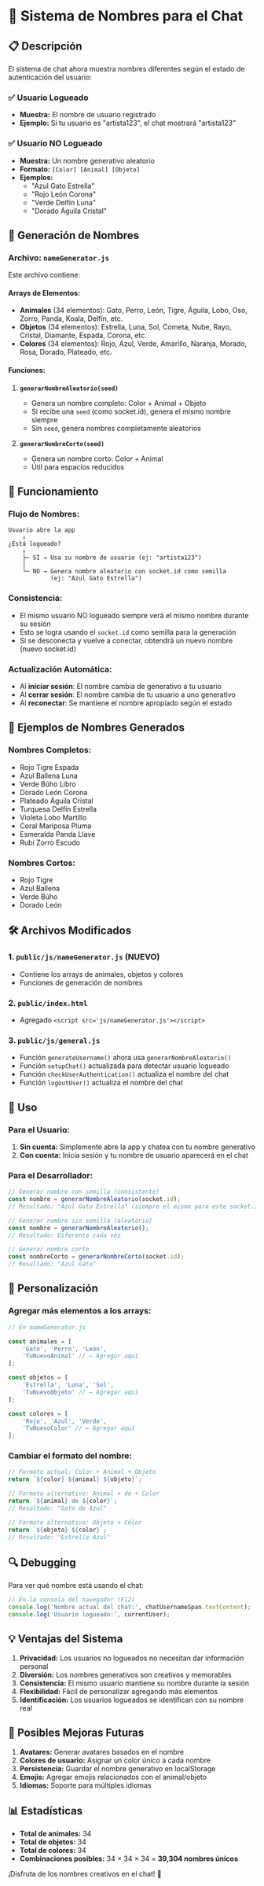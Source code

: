 # 🎨 Sistema de Nombres para el Chat

## 📋 Descripción

El sistema de chat ahora muestra nombres diferentes según el estado de autenticación del usuario:

### ✅ Usuario Logueado
- **Muestra:** El nombre de usuario registrado
- **Ejemplo:** Si tu usuario es "artista123", el chat mostrará "artista123"

### ✅ Usuario NO Logueado
- **Muestra:** Un nombre generativo aleatorio
- **Formato:** `[Color] [Animal] [Objeto]`
- **Ejemplos:**
  - "Azul Gato Estrella"
  - "Rojo León Corona"
  - "Verde Delfín Luna"
  - "Dorado Águila Cristal"

## 🎲 Generación de Nombres

### Archivo: `nameGenerator.js`

Este archivo contiene:

#### **Arrays de Elementos:**
- **Animales** (34 elementos): Gato, Perro, León, Tigre, Águila, Lobo, Oso, Zorro, Panda, Koala, Delfín, etc.
- **Objetos** (34 elementos): Estrella, Luna, Sol, Cometa, Nube, Rayo, Cristal, Diamante, Espada, Corona, etc.
- **Colores** (34 elementos): Rojo, Azul, Verde, Amarillo, Naranja, Morado, Rosa, Dorado, Plateado, etc.

#### **Funciones:**

1. **`generarNombreAleatorio(seed)`**
   - Genera un nombre completo: Color + Animal + Objeto
   - Si recibe una `seed` (como socket.id), genera el mismo nombre siempre
   - Sin `seed`, genera nombres completamente aleatorios

2. **`generarNombreCorto(seed)`**
   - Genera un nombre corto: Color + Animal
   - Útil para espacios reducidos

## 🔄 Funcionamiento

### Flujo de Nombres:

```
Usuario abre la app
    ↓
¿Está logueado?
    ↓
    ├─ SÍ → Usa su nombre de usuario (ej: "artista123")
    │
    └─ NO → Genera nombre aleatorio con socket.id como semilla
            (ej: "Azul Gato Estrella")
```

### Consistencia:
- El mismo usuario NO logueado siempre verá el mismo nombre durante su sesión
- Esto se logra usando el `socket.id` como semilla para la generación
- Si se desconecta y vuelve a conectar, obtendrá un nuevo nombre (nuevo socket.id)

### Actualización Automática:
- Al **iniciar sesión**: El nombre cambia de generativo a tu usuario
- Al **cerrar sesión**: El nombre cambia de tu usuario a uno generativo
- Al **reconectar**: Se mantiene el nombre apropiado según el estado

## 📝 Ejemplos de Nombres Generados

### Nombres Completos:
- Rojo Tigre Espada
- Azul Ballena Luna
- Verde Búho Libro
- Dorado León Corona
- Plateado Águila Cristal
- Turquesa Delfín Estrella
- Violeta Lobo Martillo
- Coral Mariposa Pluma
- Esmeralda Panda Llave
- Rubí Zorro Escudo

### Nombres Cortos:
- Rojo Tigre
- Azul Ballena
- Verde Búho
- Dorado León

## 🛠️ Archivos Modificados

### 1. **`public/js/nameGenerator.js`** (NUEVO)
- Contiene los arrays de animales, objetos y colores
- Funciones de generación de nombres

### 2. **`public/index.html`**
- Agregado `<script src='js/nameGenerator.js'></script>`

### 3. **`public/js/general.js`**
- Función `generateUsername()` ahora usa `generarNombreAleatorio()`
- Función `setupChat()` actualizada para detectar usuario logueado
- Función `checkUserAuthentication()` actualiza el nombre del chat
- Función `logoutUser()` actualiza el nombre del chat

## 🎯 Uso

### Para el Usuario:
1. **Sin cuenta:** Simplemente abre la app y chatea con tu nombre generativo
2. **Con cuenta:** Inicia sesión y tu nombre de usuario aparecerá en el chat

### Para el Desarrollador:

```javascript
// Generar nombre con semilla (consistente)
const nombre = generarNombreAleatorio(socket.id);
// Resultado: "Azul Gato Estrella" (siempre el mismo para este socket.id)

// Generar nombre sin semilla (aleatorio)
const nombre = generarNombreAleatorio();
// Resultado: Diferente cada vez

// Generar nombre corto
const nombreCorto = generarNombreCorto(socket.id);
// Resultado: "Azul Gato"
```

## 🎨 Personalización

### Agregar más elementos a los arrays:

```javascript
// En nameGenerator.js

const animales = [
    'Gato', 'Perro', 'León',
    'TuNuevoAnimal' // ← Agregar aquí
];

const objetos = [
    'Estrella', 'Luna', 'Sol',
    'TuNuevoObjeto' // ← Agregar aquí
];

const colores = [
    'Rojo', 'Azul', 'Verde',
    'TuNuevoColor' // ← Agregar aquí
];
```

### Cambiar el formato del nombre:

```javascript
// Formato actual: Color + Animal + Objeto
return `${color} ${animal} ${objeto}`;

// Formato alternativo: Animal + de + Color
return `${animal} de ${color}`;
// Resultado: "Gato de Azul"

// Formato alternativo: Objeto + Color
return `${objeto} ${color}`;
// Resultado: "Estrella Azul"
```

## 🔍 Debugging

Para ver qué nombre está usando el chat:

```javascript
// En la consola del navegador (F12)
console.log('Nombre actual del chat:', chatUsernameSpan.textContent);
console.log('Usuario logueado:', currentUser);
```

## 💡 Ventajas del Sistema

1. **Privacidad:** Los usuarios no logueados no necesitan dar información personal
2. **Diversión:** Los nombres generativos son creativos y memorables
3. **Consistencia:** El mismo usuario mantiene su nombre durante la sesión
4. **Flexibilidad:** Fácil de personalizar agregando más elementos
5. **Identificación:** Los usuarios logueados se identifican con su nombre real

## 🚀 Posibles Mejoras Futuras

1. **Avatares:** Generar avatares basados en el nombre
2. **Colores de usuario:** Asignar un color único a cada nombre
3. **Persistencia:** Guardar el nombre generativo en localStorage
4. **Emojis:** Agregar emojis relacionados con el animal/objeto
5. **Idiomas:** Soporte para múltiples idiomas

## 📊 Estadísticas

- **Total de animales:** 34
- **Total de objetos:** 34
- **Total de colores:** 34
- **Combinaciones posibles:** 34 × 34 × 34 = **39,304 nombres únicos**

¡Disfruta de los nombres creativos en el chat! 🎉
